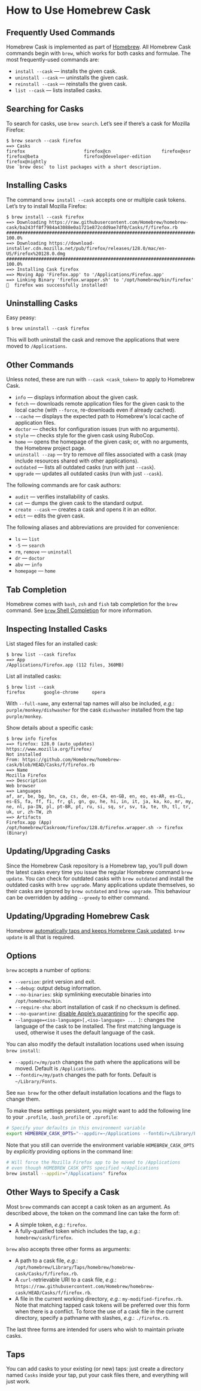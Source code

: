 # How to Use Homebrew Cask

## Frequently Used Commands

Homebrew Cask is implemented as part of [Homebrew](https://brew.sh). All Homebrew Cask commands begin with `brew`, which works for both casks and formulae. The most frequently-used commands are:

* `install --cask` — installs the given cask.
* `uninstall --cask` — uninstalls the given cask.
* `reinstall --cask` — reinstalls the given cask.
* `list --cask` — lists installed casks.

## Searching for Casks

To search for casks, use `brew search`. Let’s see if there’s a cask for Mozilla Firefox:

```console
$ brew search --cask firefox
==> Casks
firefox                      firefox@cn                   firefox@esr
firefox@beta                 firefox@developer-edition    firefox@nightly
Use `brew desc` to list packages with a short description.
```

## Installing Casks

The command `brew install --cask` accepts one or multiple cask tokens. Let’s try to install Mozilla Firefox:

```console
$ brew install --cask firefox
==> Downloading https://raw.githubusercontent.com/Homebrew/homebrew-cask/ba243ff8f7984a43088e0a1721e872cdd9ae7df0/Casks/f/firefox.rb
######################################################################## 100.0%
==> Downloading https://download-installer.cdn.mozilla.net/pub/firefox/releases/128.0/mac/en-US/Firefox%20128.0.dmg
######################################################################## 100.0%
==> Installing Cask firefox
==> Moving App 'Firefox.app' to '/Applications/Firefox.app'
==> Linking Binary 'firefox.wrapper.sh' to '/opt/homebrew/bin/firefox'
🍺  firefox was successfully installed!
```

## Uninstalling Casks

Easy peasy:

```console
$ brew uninstall --cask firefox
```

This will both uninstall the cask and remove the applications that were moved to `/Applications`.

## Other Commands

Unless noted, these are run with `--cask <cask_token>` to apply to Homebrew Cask.

* `info` — displays information about the given cask.
* `fetch` — downloads remote application files for the given cask to the local cache (with `--force`, re-downloads even if already cached).
* `--cache` — displays the expected path to Homebrew's local cache of application files.
* `doctor` — checks for configuration issues (run with no arguments).
* `style` — checks style for the given cask using RuboCop.
* `home` — opens the homepage of the given cask; or, with no arguments, the Homebrew project page.
* `uninstall --zap` — try to remove _all_ files associated with a cask (may include resources shared with other applications).
* `outdated` — lists all outdated casks (run with just `--cask`).
* `upgrade` — updates all outdated casks (run with just `--cask`).

The following commands are for cask authors:

* `audit` — verifies installability of casks.
* `cat` — dumps the given cask to the standard output.
* `create --cask` — creates a cask and opens it in an editor.
* `edit` — edits the given cask.

The following aliases and abbreviations are provided for convenience:

* `ls` — `list`
* `-S` — `search`
* `rm`, `remove` — `uninstall`
* `dr` — `doctor`
* `abv` — `info`
* `homepage` — `home`

## Tab Completion

Homebrew comes with `bash`, `zsh` and `fish` tab completion for the `brew` command. See [`brew` Shell Completion](https://docs.brew.sh/Shell-Completion) for more information.

## Inspecting Installed Casks

List staged files for an installed cask:

```console
$ brew list --cask firefox
==> App
/Applications/Firefox.app (112 files, 360MB)
```

List all installed casks:

```console
$ brew list --cask
firefox       google-chrome     opera
```

With `--full-name`, any external tap names will also be included, _e.g._: `purple/monkey/dishwasher` for the cask `dishwasher` installed from the tap `purple/monkey`.

Show details about a specific cask:

```console
$ brew info firefox
==> firefox: 128.0 (auto_updates)
https://www.mozilla.org/firefox/
Not installed
From: https://github.com/Homebrew/homebrew-cask/blob/HEAD/Casks/f/firefox.rb
==> Name
Mozilla Firefox
==> Description
Web browser
==> Languages
af, ar, be, bg, bn, ca, cs, de, en-CA, en-GB, en, eo, es-AR, es-CL, es-ES, fa, ff, fi, fr, gl, gn, gu, he, hi, in, it, ja, ka, ko, mr, my, ne, nl, pa-IN, pl, pt-BR, pt, ru, si, sq, sr, sv, ta, te, th, tl, tr, uk, ur, zh-TW, zh
==> Artifacts
Firefox.app (App)
/opt/homebrew/Caskroom/firefox/128.0/firefox.wrapper.sh -> firefox (Binary)
```

## Updating/Upgrading Casks

Since the Homebrew Cask repository is a Homebrew tap, you’ll pull down the latest casks every time you issue the regular Homebrew command `brew update`. You can check for outdated casks with `brew outdated` and install the outdated casks with `brew upgrade`. Many applications update themselves, so their casks are ignored by `brew outdated` and `brew upgrade`. This behaviour can be overridden by adding `--greedy` to either command.

## Updating/Upgrading Homebrew Cask

Homebrew [automatically taps and keeps Homebrew Cask updated](https://github.com/Homebrew/homebrew-cask/pull/15381). `brew update` is all that is required.

## Options

`brew` accepts a number of options:

* `--version`: print version and exit.
* `--debug`: output debug information.
* `--no-binaries`: skip symlinking executable binaries into `/opt/homebrew/bin`.
* `--require-sha`: abort installation of cask if no checksum is defined.
* `--no-quarantine`: [disable Apple’s quarantining](https://docs.brew.sh/FAQ#why-cant-i-open-a-mac-app-from-an-unidentified-developer) for the specific app.
* `--language=<iso-language>[,<iso-language> ... ]`: changes the language of the cask to be installed. The first matching language is used, otherwise it uses the default language of the cask.

You can also modify the default installation locations used when issuing `brew install`:

* `--appdir=/my/path` changes the path where the applications will be moved. Default is `/Applications`.
* `--fontdir=/my/path` changes the path for fonts. Default is `~/Library/Fonts`.

See `man brew` for the other default installation locations and the flags to change them.

To make these settings persistent, you might want to add the following line to your `.profile`, `.bash_profile` or `.zprofile`:

```bash
# Specify your defaults in this environment variable
export HOMEBREW_CASK_OPTS="--appdir=~/Applications --fontdir=/Library/Fonts"
```

Note that you still can override the environment variable `HOMEBREW_CASK_OPTS` by _explicitly_ providing options in the command line:

```bash
# Will force the Mozilla Firefox app to be moved to /Applications
# even though HOMEBREW_CASK_OPTS specified ~/Applications
brew install --appdir="/Applications" firefox
```

## Other Ways to Specify a Cask

Most `brew` commands can accept a cask token as an argument. As described above, the token on the command line can take the form of:

* A simple token, _e.g._: `firefox`.
* A fully-qualified token which includes the tap, _e.g._: `homebrew/cask/firefox`.

`brew` also accepts three other forms as arguments:

* A path to a cask file, _e.g._: `/opt/homebrew/Library/Taps/homebrew/homebrew-cask/Casks/f/firefox.rb`.
* A `curl`-retrievable URI to a cask file, _e.g._: `https://raw.githubusercontent.com/Homebrew/homebrew-cask/HEAD/Casks/f/firefox.rb`.
* A file in the current working directory, _e.g._: `my-modified-firefox.rb`. Note that matching tapped cask tokens will be preferred over this form when there is a conflict. To force the use of a cask file in the current directory, specify a pathname with slashes, _e.g._: `./firefox.rb`.

The last three forms are intended for users who wish to maintain private casks.

## Taps

You can add casks to your existing (or new) taps: just create a directory named `Casks` inside your tap, put your cask files there, and everything will just work.
